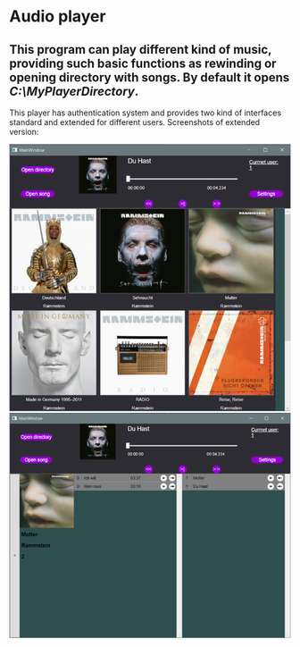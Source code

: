 # Audio player
This program can play different kind of music, providing such basic functions as rewinding or opening directory with songs.
By default it opens *C:\MyPlayerDirectory*.
---
This player has authentication system and provides two kind of interfaces standard and extended for different users.
Screenshots of extended version:

![albums](https://github.com/dartrhevan/AudioPlayer/blob/master/Screenshots/Albums.png)
![playlist](https://github.com/dartrhevan/AudioPlayer/blob/master/Screenshots/Playlist.png)